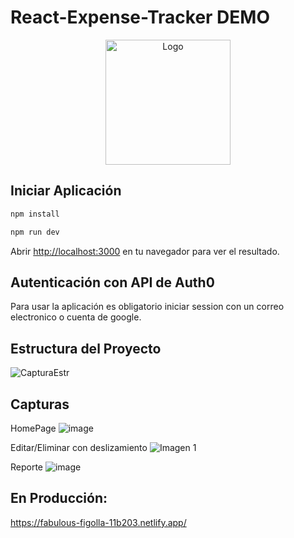 # React-Expense-Tracker DEMO

<p align="center">
  <img src="https://cdn.worldvectorlogo.com/logos/react-2.svg" width="200" alt="Logo" />
</p>


## Iniciar Aplicación

```bash
npm install

npm run dev

```

Abrir [http://localhost:3000](http://localhost:3000) en tu navegador para ver el resultado.

## Autenticación con API de Auth0

Para usar la aplicación es obligatorio iniciar session con un correo electronico o cuenta de google.

## Estructura del Proyecto

![CapturaEstr](https://user-images.githubusercontent.com/56938350/164094337-2ce282ef-5a6e-42e1-9cf8-f284a1a9dd38.PNG)


## Capturas
 HomePage
![image](https://user-images.githubusercontent.com/56938350/164104800-53c77a29-d8c5-4d51-b022-a539c332b85a.png)

Editar/Eliminar con deslizamiento
![Imagen 1](https://user-images.githubusercontent.com/56938350/164105090-88fa8dbc-5f55-4268-a78d-5069a974e304.png)

Reporte
![image](https://user-images.githubusercontent.com/56938350/164105382-e175b10e-0b0b-4b41-a197-fcd23ef1f19e.png)


## En Producción:

https://fabulous-figolla-11b203.netlify.app/

